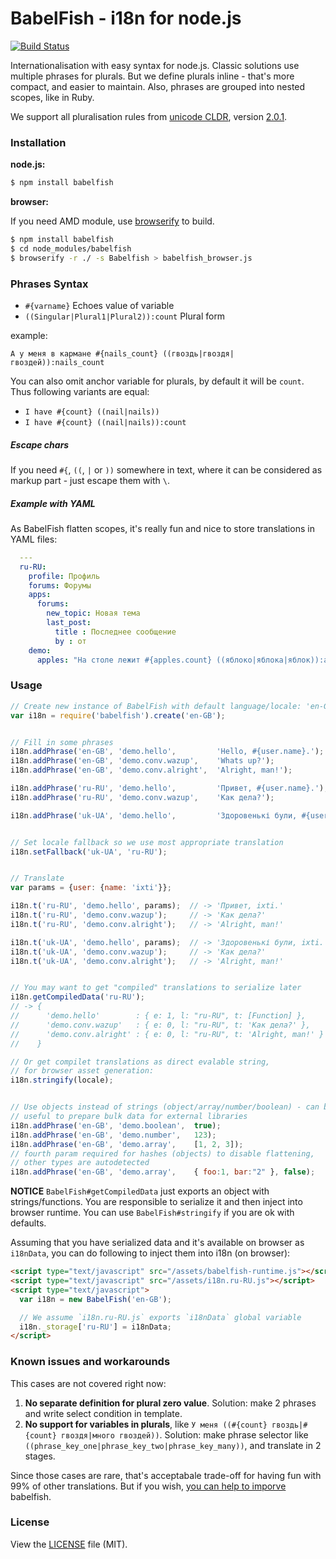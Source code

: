 BabelFish - i18n for node.js
============================

[![Build Status](https://travis-ci.org/nodeca/babelfish.svg?branch=master)](https://travis-ci.org/nodeca/babelfish)

Internationalisation with easy syntax for node.js. Classic solutions use multiple phrases
for plurals. But we define plurals inline - that's more compact, and easier to maintain.
Also, phrases are grouped into nested scopes, like in Ruby.

We support all pluralisation rules from [unicode CLDR](http://unicode.org/repos/cldr-tmp/trunk/diff/supplemental/language_plural_rules.html),
version [2.0.1](http://cldr.unicode.org/index/downloads).

### Installation

__node.js:__

```bash
$ npm install babelfish
```

__browser:__

If you need AMD module, use [browserify](https://github.com/nodeca/babelfish)
to build.

```bash
$ npm install babelfish
$ cd node_modules/babelfish
$ browserify -r ./ -s Babelfish > babelfish_browser.js
```


### Phrases Syntax

-  `#{varname}` Echoes value of variable
-  `((Singular|Plural1|Plural2)):count` Plural form

example:

    А у меня в кармане #{nails_count} ((гвоздь|гвоздя|гвоздей)):nails_count

You can also omit anchor variable for plurals, by default it will be `count`.
Thus following variants are equal:

- `I have #{count} ((nail|nails))`
- `I have #{count} ((nail|nails)):count`


##### Escape chars

If you need `#{`, `((`, `|` or `))` somewhere in text, where it can be considered
as markup part - just escape them with `\`.


##### Example with YAML

As BabelFish flatten scopes, it's really fun and nice to store translations in
YAML files:

```yaml
  ---
  ru-RU:
    profile: Профиль
    forums: Форумы
    apps:
      forums:
        new_topic: Новая тема
        last_post:
          title : Последнее сообщение
          by : от
    demo:
      apples: "На столе лежит #{apples.count} ((яблоко|яблока|яблок)):apples.count"
```

### Usage

``` javascript
// Create new instance of BabelFish with default language/locale: 'en-GB'
var i18n = require('babelfish').create('en-GB');


// Fill in some phrases
i18n.addPhrase('en-GB', 'demo.hello',         'Hello, #{user.name}.');
i18n.addPhrase('en-GB', 'demo.conv.wazup',    'Whats up?');
i18n.addPhrase('en-GB', 'demo.conv.alright',  'Alright, man!');

i18n.addPhrase('ru-RU', 'demo.hello',         'Привет, #{user.name}.');
i18n.addPhrase('ru-RU', 'demo.conv.wazup',    'Как дела?');

i18n.addPhrase('uk-UA', 'demo.hello',         'Здоровенькі були, #{user.name}.');


// Set locale fallback so we use most appropriate translation
i18n.setFallback('uk-UA', 'ru-RU');


// Translate
var params = {user: {name: 'ixti'}};

i18n.t('ru-RU', 'demo.hello', params);  // -> 'Привет, ixti.'
i18n.t('ru-RU', 'demo.conv.wazup');     // -> 'Как дела?'
i18n.t('ru-RU', 'demo.conv.alright');   // -> 'Alright, man!'

i18n.t('uk-UA', 'demo.hello', params);  // -> 'Здоровенькі були, ixti.'
i18n.t('uk-UA', 'demo.conv.wazup');     // -> 'Как дела?'
i18n.t('uk-UA', 'demo.conv.alright');   // -> 'Alright, man!'


// You may want to get "compiled" translations to serialize later
i18n.getCompiledData('ru-RU');
// -> {
//      'demo.hello'        : { e: 1, l: "ru-RU", t: [Function] },
//      'demo.conv.wazup'   : { e: 0, l: "ru-RU", t: 'Как дела?' },
//      'demo.conv.alright' : { e: 0, l: "ru-RU", t: 'Alright, man!' }
//    }

// Or get compilet translations as direct evalable string,
// for browser asset generation:
i18n.stringify(locale);


// Use objects instead of strings (object/array/number/boolean) - can be
// useful to prepare bulk data for external libraries
i18n.addPhrase('en-GB', 'demo.boolean',  true);
i18n.addPhrase('en-GB', 'demo.number',   123);
i18n.addPhrase('en-GB', 'demo.array',    [1, 2, 3]);
// fourth param required for hashes (objects) to disable flattening,
// other types are autodetected
i18n.addPhrase('en-GB', 'demo.array',    { foo:1, bar:"2" }, false);
```

**NOTICE**
`BabelFish#getCompiledData` just exports an object with strings/functions.
You are responsible to serialize it and then inject into browser runtime.
You can use `BabelFish#stringify` if you are ok with defaults.

Assuming that you have serialized data and it's available on browser as
`i18nData`, you can do following to inject them into i18n (on browser):

```html
<script type="text/javascript" src="/assets/babelfish-runtime.js"></script>
<script type="text/javascript" src="/assets/i18n.ru-RU.js"></script>
<script type="text/javascript">
  var i18n = new BabelFish('en-GB');

  // We assume `i18n.ru-RU.js` exports `i18nData` global variable
  i18n._storage['ru-RU'] = i18nData;
</script>
```

### Known issues and workarounds

This cases are not covered right now:

1. __No separate definition for plural zero value__. Solution: make 2 phrases
  and write select condition in template.
2. __No support for variables in plurals__, like
 `У меня ((#{count} гвоздь|#{count} гвоздя|много гвоздей))`.
 Solution: make phrase selector like `((phrase_key_one|phrase_key_two|phrase_key_many))`,
 and translate in 2 stages.

Since those cases are rare, that's acceptabale trade-off for having fun with 99%
of other translations. But if you wish,
[you can help to imporve](https://github.com/nodeca/babelfish/issues/14) babelfish.


### License

View the [LICENSE](https://github.com/nodeca/babelfish.tools/blob/master/LICENSE) file (MIT).
